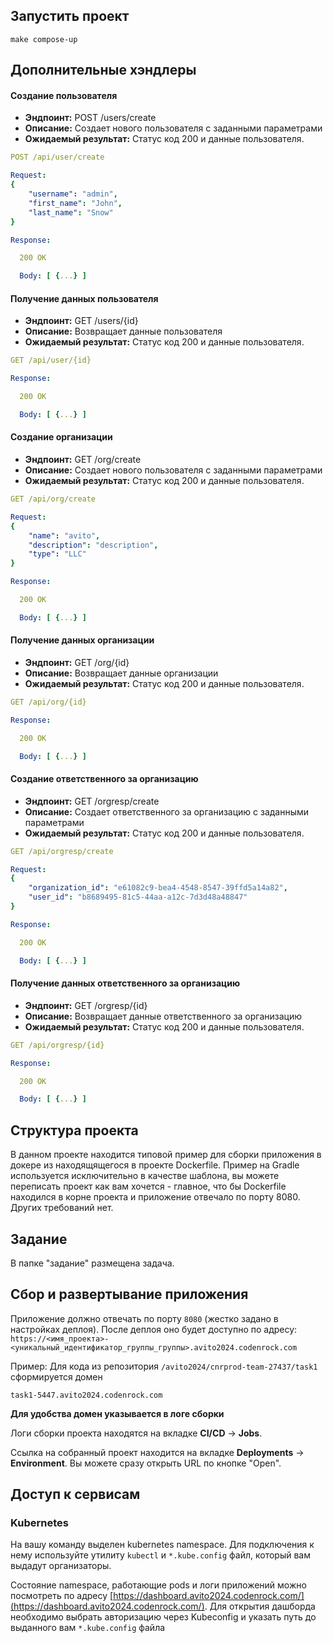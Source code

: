 ## Запустить проект

```
make compose-up
```

## Дополнительные хэндлеры
#### Создание пользователя
- **Эндпоинт:** POST /users/create
- **Описание:** Создает нового пользователя с заданными параметрами
- **Ожидаемый результат:** Статус код 200 и данные пользователя.

```yaml
POST /api/user/create

Request:
{
	"username": "admin",
	"first_name": "John",
	"last_name": "Snow"
}

Response:

  200 OK

  Body: [ {...} ]  
```

#### Получение данных пользователя
- **Эндпоинт:** GET /users/{id}
- **Описание:** Возвращает данные пользователя
- **Ожидаемый результат:** Статус код 200 и данные пользователя.

```yaml
GET /api/user/{id}

Response:

  200 OK

  Body: [ {...} ]  
```
#### Создание организации
- **Эндпоинт:** GET /org/create
- **Описание:** Создает нового пользователя с заданными параметрами
- **Ожидаемый результат:** Статус код 200 и данные пользователя.

```yaml
GET /api/org/create

Request:
{
	"name": "avito",
	"description": "description",
	"type": "LLC"
}

Response:

  200 OK

  Body: [ {...} ]  
```

#### Получение данных организации
- **Эндпоинт:** GET /org/{id}
- **Описание:** Возвращает данные организации
- **Ожидаемый результат:** Статус код 200 и данные пользователя.

```yaml
GET /api/org/{id}

Response:

  200 OK

  Body: [ {...} ]  
```
#### Создание ответственного за организацию
- **Эндпоинт:** GET /orgresp/create
- **Описание:** Создает ответственного за организацию с заданными параметрами
- **Ожидаемый результат:** Статус код 200 и данные пользователя.

```yaml
GET /api/orgresp/create

Request:
{
	"organization_id": "e61082c9-bea4-4548-8547-39ffd5a14a82",
	"user_id": "b8689495-81c5-44aa-a12c-7d3d48a48847"
}

Response:

  200 OK

  Body: [ {...} ]  
```

#### Получение данных ответственного за организацию
- **Эндпоинт:** GET /orgresp/{id}
- **Описание:** Возвращает данные ответственного за организацию
- **Ожидаемый результат:** Статус код 200 и данные пользователя.

```yaml
GET /api/orgresp/{id}

Response:

  200 OK

  Body: [ {...} ]  
```

## Структура проекта
В данном проекте находится типовой пример для сборки приложения в докере из находящящегося в проекте Dockerfile. Пример на Gradle используется исключительно в качестве шаблона, вы можете переписать проект как вам хочется - главное, что бы Dockerfile находился в корне проекта и приложение отвечало по порту 8080. Других требований нет.

## Задание
В папке "задание" размещена задача.

## Сбор и развертывание приложения
Приложение должно отвечать по порту `8080` (жестко задано в настройках деплоя). После деплоя оно будет доступно по адресу: `https://<имя_проекта>-<уникальный_идентификатор_группы_группы>.avito2024.codenrock.com`

Пример: Для кода из репозитория `/avito2024/cnrprod-team-27437/task1` сформируется домен

```
task1-5447.avito2024.codenrock.com
```

**Для удобства домен указывается в логе сборки**

Логи сборки проекта находятся на вкладке **CI/CD** -> **Jobs**.

Ссылка на собранный проект находится на вкладке **Deployments** -> **Environment**. Вы можете сразу открыть URL по кнопке "Open".

## Доступ к сервисам

### Kubernetes
На вашу команду выделен kubernetes namespace. Для подключения к нему используйте утилиту `kubectl` и `*.kube.config` файл, который вам выдадут организаторы.

Состояние namespace, работающие pods и логи приложений можно посмотреть по адресу [https://dashboard.avito2024.codenrock.com/](https://dashboard.avito2024.codenrock.com/). Для открытия дашборда необходимо выбрать авторизацию через Kubeconfig и указать путь до выданного вам `*.kube.config` файла



